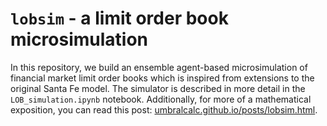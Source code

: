 # `lobsim` - a limit order book microsimulation

In this repository, we build an ensemble agent-based microsimulation of financial market limit order books which is inspired from extensions to the original Santa Fe model. The simulator is described in more detail in the `LOB_simulation.ipynb` notebook. Additionally, for more of a mathematical exposition, you can read this post: [umbralcalc.github.io/posts/lobsim.html](https://umbralcalc.github.io/posts/lobsim.html).
